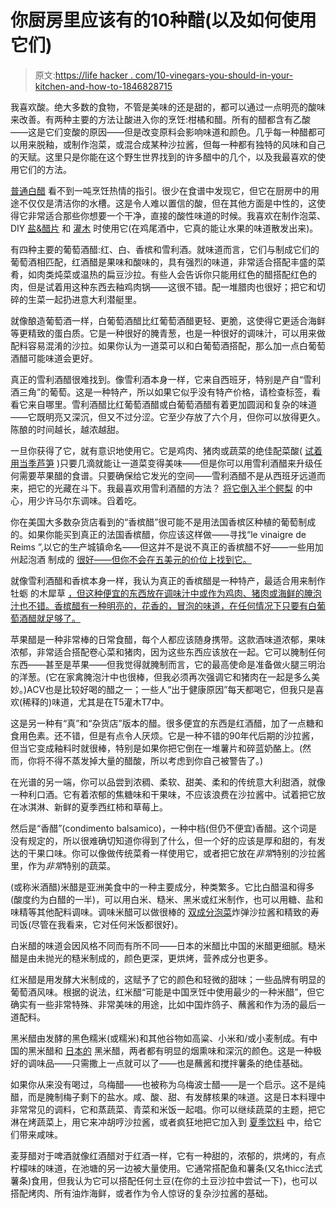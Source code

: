 # 你厨房里应该有的10种醋(以及如何使用它们)

> 原文:[https://life hacker . com/10-vinegars-you-should-in-your-kitchen-and-how-to-1846828715](https://lifehacker.com/10-vinegars-you-should-have-in-your-kitchen-and-how-to-1846828715)

我喜欢酸。绝大多数的食物，不管是美味的还是甜的，都可以通过一点明亮的酸味来改善。有两种主要的方法让酸进入你的烹饪:柑橘和醋。所有的醋都含有乙酸——这是它们变酸的原因——但是改变原料会影响味道和颜色。几乎每一种醋都可以用来脱釉，或制作泡菜，或混合成某种沙拉酱，但每一种都有独特的风味和自己的天赋。这里只是你能在这个野生世界找到的许多醋中的几个，以及我最喜欢的使用它们的方法。

[普通白醋](https://skillet.lifehacker.com/in-defense-of-white-vinegar-1829200251) 看不到一吨烹饪热情的指引。很少在食谱中发现它，但它在厨房中的用途不仅仅是清洁你的水槽。这是令人难以置信的酸，但在其他方面是中性的，这使得它非常适合那些你想要一个干净，直接的酸性味道的时候。我喜欢在制作泡菜、DIY [盐&醋片](https://skillet.lifehacker.com/make-your-own-salt-and-vinegar-chips-with-homemade-sodi-1710220195#_ga=2.114832005.36707651.1537193467-1723114163.1524514905) 和 [灌木](https://skillet.lifehacker.com/make-delicious-sweet-and-sour-shrubs-using-this-easy-ra-1724576518) 时使用它(在鸡尾酒中，它真的能让水果的味道散发出来)。

有四种主要的葡萄酒醋:红、白、香槟和雪利酒。就味道而言，它们与制成它们的葡萄酒相匹配，红酒醋是果味和酸味的，具有强烈的味道，非常适合搭配丰盛的菜肴，如肉类炖菜或温热的扁豆沙拉。有些人会告诉你只能用红色的醋搭配红色的肉，但是试着用这种东西去釉鸡肉锅——这很不错。配一堆腊肉也很好；把它和切碎的生菜一起扔进意大利潜艇里。

就像酿造葡萄酒一样，白葡萄酒醋比红葡萄酒醋更轻、更脆，这使得它更适合海鲜等更精致的蛋白质。它是一种很好的腌青葱，也是一种很好的调味汁，可以用来做配料容易混淆的沙拉。如果你认为一道菜可以和白葡萄酒搭配，那么加一点白葡萄酒醋可能味道会更好。

真正的雪利酒醋很难找到。像雪利酒本身一样，它来自西班牙，特别是产自“雪利酒三角”的葡萄。这是一种特产，所以如果它似乎没有特产价格，请检查标签，看看它来自哪里。雪利酒醋比红葡萄酒醋或白葡萄酒醋有着更加圆润和复杂的味道——它既明亮又深沉，但又不过分涩。它至少存放了六个月，但你可以放得更久。陈酿的时间越长，越浓越甜。

一旦你获得了它，就有意识地使用它。它是鸡肉、猪肉或蔬菜的绝佳配菜酸( [试着用当季芦笋](https://skillet.lifehacker.com/marinate-fresh-asparagus-with-lemon-and-shallots-1846798735?rev=1620064129169) )只要几滴就能让一道菜变得美味——但是你可以用雪利酒醋来升级任何需要苹果醋的食谱。只要确保给它发光的空间——雪利酒醋不是从西班牙远道而来，把它的光藏在斗下。我最喜欢用雪利酒醋的方法？ [将它倒入半个鳄梨](https://skillet.lifehacker.com/pour-stuff-into-the-avocado-hole-1844564851) 的中心，用少许马尔东调味。舀着吃。

你在美国大多数杂货店看到的“香槟醋”很可能不是用法国香槟区种植的葡萄制成的。如果你能买到真正的法国香槟醋，你应该这样做——寻找“le vinaigre de Reims ”,以它的生产城镇命名——但这并不是说不真正的香槟醋不好——一些用加州起泡酒 制成的 [很好——但你不会在五美元的价位上找到它。](https://brightland.co/products/parasol) 

就像雪利酒醋和香槟本身一样，我认为真正的香槟醋是一种特产，最适合用来制作牡蛎 的木犀草 [，但这种便宜的东西放在调味汁中或作为鸡肉、猪肉或海鲜的腌泡汁也不错。香槟醋有一种明亮的，花香的，冒泡的味道，在任何情况下只要有白葡萄酒醋就足够了。](https://skillet.lifehacker.com/four-easy-and-romantic-meals-to-impress-your-valentine-1792111248)

苹果醋是一种非常棒的日常食醋，每个人都应该随身携带。这款酒味道浓郁，果味浓郁，非常适合搭配卷心菜和猪肉，因为这些东西应该放在一起。它可以腌制任何东西——甚至是苹果——但我觉得就腌制而言，它的最高使命是准备做火腿三明治的洋葱。(它在家禽腌泡汁中也很棒，但我必须再次强调它和猪肉在一起是多么美妙。)ACV也是比较好喝的醋之一；一些人“出于健康原因”每天都喝它，但我只是喜欢(稀释的)味道，尤其是在T5灌木T7中。

这是另一种有“真”和“杂货店”版本的醋。很多便宜的东西是红酒醋，加了一点糖和食用色素。还不错，但是有点令人厌烦。它是一种不错的90年代后期的沙拉酱，但当它变成釉料时就很棒，特别是如果你把它倒在一堆薯片和碎蓝奶酪上。(然而，你将不得不蒸发掉大量的醋酸，所以考虑到你自己被警告了。)

在光谱的另一端，你可以品尝到浓稠、柔软、甜美、柔和的传统意大利甜酒，就像一种利口酒。它有着浓郁的焦糖味和干果味，不应该浪费在沙拉酱中。试着把它放在冰淇淋、新鲜的夏季西红柿和草莓上。

然后是“香醋”(condimento balsamico)，一种中档(但仍不便宜)香醋。这个词是没有规定的，所以很难确切知道你得到了什么，但一个好的应该是厚和甜的，有发达的干果口味。你可以像做传统菜肴一样使用它，或者把它放在*非常*特别的沙拉酱里，作为*非常*特别的蔬菜。

(或称米酒醋)米醋是亚洲美食中的一种主要成分，种类繁多。它比白醋温和得多(酸度约为白醋的一半)，可以用白米、糙米、黑米或红米制作，也可以用糖、盐和味精等其他配料调味。调味米醋可以做很棒的 [双成分泡菜](https://skillet.lifehacker.com/make-two-ingredient-quick-pickles-with-seasoned-rice-vi-1844408921)炸弹沙拉酱和精致的寿司饭(尽管在我看来，它对任何米饭都很好)。

白米醋的味道会因风格不同而有所不同——日本的米醋比中国的米醋更细腻。糙米醋是由未抛光的糙米制成的，颜色更深，更烘烤，营养成分也更多。

红米醋是用发酵大米制成的，这赋予了它的颜色和轻微的甜味；一些品牌有明显的葡萄酒风味。根据的说法，红米醋“可能是中国烹饪中使用最少的一种米醋”，但它确实有一些非常特殊、非常美味的用途，比如中国炸鸽子、蘸酱和作为汤的最后一道配料。

黑米醋由发酵的黑色糯米(或糯米)和其他谷物如高粱、小米和/或小麦制成。有中国的黑米醋和 [日本的](https://www.justonecookbook.com/black-vinegar/#:~:text=Black%20vinegar%20(%E9%BB%92%E9%85%A2)%20is,sour%20than%20regular%20rice%20vinegar.) 黑米醋，两者都有明显的烟熏味和深沉的颜色。这是一种极好的调味品——只需撒上一点就可以了——也是蘸酱和搅拌薯条的绝佳基础。

如果你从来没有喝过，乌梅醋——也被称为乌梅波士醋——是一个启示。这不是纯醋，而是腌制梅子剩下的盐水。咸、酸、甜、有发酵核果的味道。这是日本料理中非常常见的调料，它和蒸蔬菜、青菜和米饭一起唱。你可以继续蔬菜的主题，把它淋在烤蔬菜上，用它来冲胡哼沙拉酱，或者疯狂地把它加入到 [夏季饮料](https://skillet.lifehacker.com/you-should-salt-your-summer-beverages-1826136071) 中，给它们带来咸味。

麦芽醋对于啤酒就像红酒醋对于红酒一样，它有一种甜的，浓郁的，烘烤的，有点柠檬味的味道，在池塘的另一边被大量使用。它通常搭配鱼和薯条(又名thicc法式薯条)食用，但我认为它可以搭配任何土豆(在你的土豆沙拉中尝试一下)，也可以搭配烤肉、所有油炸海鲜，或者作为令人惊讶的复杂沙拉酱的基础。